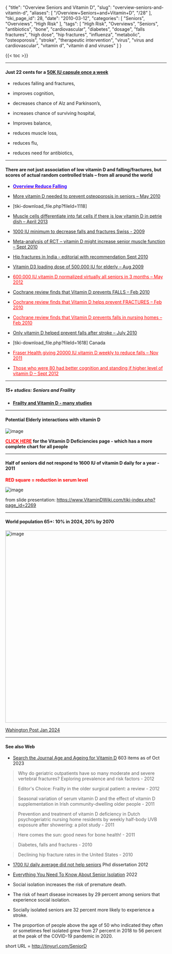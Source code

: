 {
    "title": "Overview Seniors and Vitamin D",
    "slug": "overview-seniors-and-vitamin-d",
    "aliases": [
        "/Overview+Seniors+and+Vitamin+D",
        "/28"
    ],
    "tiki_page_id": 28,
    "date": "2010-03-12",
    "categories": [
        "Seniors",
        "Overviews",
        "High Risk"
    ],
    "tags": [
        "High Risk",
        "Overviews",
        "Seniors",
        "antibiotics",
        "bone",
        "cardiovascular",
        "diabetes",
        "dosage",
        "falls fractures",
        "high dose",
        "hip fractures",
        "influenza",
        "metabolic",
        "osteoporosis",
        "stroke",
        "therapeutic intervention",
        "virus",
        "virus and cardiovascular",
        "vitamin d",
        "vitamin d and viruses"
    ]
}


{{< toc >}}

---

#### Just 22 cents for a [50K IU capsule once a week](/posts/one-pill-every-two-weeks-gives-you-all-the-vitamin-d-most-adults-need)

* reduces falling and fractures, 

* improves cognition, 

* decreases chance of Alz and Parkinson’s, 

* increases chance of surviving hospital, 

* Improves balance, 

* reduces muscle loss, 

* reduces flu, 

* reduces need for antibiotics, 

---

#### There are not just association of low vitamin D and falling/fractures, but scores of actual random controlled trials – from all around the world

* <a href="/posts/span-stylecolor30foverview-reduce-fallingspan" style="color: red; text-decoration: underline;" title="This link has an unknown page_id: 1260"> **<span style="color:#30F;">Overview Reduce Falling</span>** </a> 

* [More vitamin D needed to prevent osteoporosis in seniors – May 2010](/posts/more-vitamin-d-needed-to-prevent-osteoporosis-in-seniors)

* <span>[tiki-download_file.php?fileId=1118]</span>

* [Muscle cells differentiate into fat cells if there is low vitamin D in petrie dish – April 2013](/posts/muscle-cells-differentiate-into-fat-cells-if-there-is-low-vitamin-d-in-petrie-dish)

* [1000 IU minimum to decrease falls and fractures Swiss - 2009](/posts/1000-iu-minimum-to-decrease-falls-and-fractures-swiss-2009)

* [Meta-analysis of RCT – vitamin D might increase senior muscle function – Sept 2010](/posts/meta-analysis-of-rct-vitamin-d-might-increase-senior-muscle-function)

* [Hip fractures in India - editorial with recommendation Sept 2010](/posts/hip-fractures-in-india-editorial-with-recommendation)

* [Vitamin D3 loading dose of 500,000 IU for elderly – Aug 2009](/posts/vitamin-d3-loading-dose-of-500000-iu-for-elderly)

* <a href="/posts/600000-iu-vitamin-d-normalized-virtually-all-seniors-in-3-months" style="color: red; text-decoration: underline;" title="This link has an unknown page_id: 2760">600,000 IU vitamin D normalized virtually all seniors in 3 months – May 2012</a>

* [Cochrane review finds that Vitamin D prevents FALLS – Feb 2010](/posts/cochrane-review-finds-that-vitamin-d-prevents-falls)

* <a href="/posts/cochrane-review-finds-that-vitamin-d-helps-prevent-fractures" style="color: red; text-decoration: underline;" title="This link has an unknown page_id: 554">Cochrane review finds that Vitamin D helps prevent FRACTURES – Feb 2010</a>

* <a href="/posts/cochrane-review-finds-that-vitamin-d-prevents-falls-in-nursing-homes" style="color: red; text-decoration: underline;" title="This link has an unknown page_id: 556">Cochrane review finds that Vitamin D prevents falls in nursing homes –  Feb 2010</a>

* [Only vitamin D helped prevent falls after stroke – July 2010](/posts/only-vitamin-d-helped-prevent-falls-after-stroke)

* <span>[tiki-download_file.php?fileId=1618]</span> Canada

* <a href="/posts/fraser-health-giving-20000-iu-vitamin-d-weekly-to-reduce-falls" style="color: red; text-decoration: underline;" title="This link has an unknown page_id: 2166">Fraser Health giving 20000 IU vitamin D weekly to reduce falls – Nov 2011</a>

* <a href="/posts/those-who-were-80-had-better-cognition-and-standing-if-higher-level-of-vitamin-d" style="color: red; text-decoration: underline;" title="This link has an unknown page_id: 3211">Those who were 80 had better cognition and standing if higher level of vitamin D – Sept 2012</a>

---

##### 15+ studies: Seniors and Fraility

*  **[Frailty and Vitamin D - many studies](/posts/frailty-and-vitamin-d-many-studies)** 

---

#### Potential Elderly interactions with vitamin D

<img src="/attachments/d3.mock.jpg" alt="image" style="max-width: 700px;">

 **<a href="/posts/click-here" style="color: red; text-decoration: underline;" title="This link has an unknown page_id: 889">CLICK HERE</a> for the Vitamin D Deficiencies page - which has a more complete chart for all people** 

---

#### Half of seniors did not respond to 1600 IU of vitamin D daily for a year - 2011

 **<span style="color:#F00;">RED square = reduction in serum level</span>** 

<img src="/attachments/d3.mock.jpg" alt="image">

from slide presentation: https://www.VitaminDWiki.com/tiki-index.php?page_id=2269

---

#### World population 65+: 10% in 2024, 20% by 2070

<img src="https://d1bk1kqxc0sym.cloudfront.net/attachments/png/-65-.png" alt="image" width="600">

[Wahington Post Jan 2024](https://s2.washingtonpost.com/camp-rw/?trackId=596bdb5f9bbc0f403f990f33&s=65a2a5b869aed53a61dfa39f&linknum=2&linktot=55&linknum=2&linktot=55)

---

#### See also Web

* [Search the Journal Age and Ageing for Vitamin D](http://ageing.oxfordjournals.org/search?submit=yes&y=8&fulltext=%22vitamin+d%22&x=13&format=standard&hits=10&sortspec=date&submit=Go) 603 items as of Oct 2023

> Why do geriatric outpatients have so many moderate and severe vertebral fractures? Exploring prevalence and risk factors - 2012

> Editor's Choice: Frailty in the older surgical patient: a review - 2012

> Seasonal variation of serum vitamin D and the effect of vitamin D supplementation in Irish community-dwelling older people - 2011

> Prevention and treatment of vitamin D deficiency in Dutch psychogeriatric nursing home residents by weekly half-body UVB exposure after showering: a pilot study - 2011

> Here comes the sun: good news for bone health! - 2011

> Diabetes, falls and fractures - 2010

> Declining hip fracture rates in the United States - 2010

* [1700 IU daily average did not help seniors](http://gradworks.umi.com/35/28/3528769.html) Phd dissertation 2012

* [Everything You Need To Know About Senior Isolation](https://aginginplace.org/everything-you-need-to-know-about-senior-isolation/) 2022

* Social isolation increases the risk of premature death.

* The risk of heart disease increases by 29 percent among seniors that experience social isolation.

* Socially isolated seniors are 32 percent more likely to experience a stroke.

* The proportion of people above the age of 50 who indicated they often or sometimes feel isolated grew from 27 percent in 2018 to 56 percent at the peak of the COVID-19 pandemic in 2020.

short URL = http://tinyurl.com/SeniorD